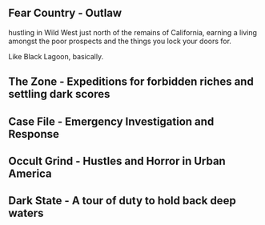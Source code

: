 ## Fear Country - Outlaw

hustling in Wild West just north of the remains of California, earning a living amongst the poor prospects and the things you lock your doors for.

Like Black Lagoon, basically.
## The Zone - Expeditions for forbidden riches and settling dark scores

## Case File - Emergency Investigation and Response

## Occult Grind - Hustles and Horror in Urban America
## Dark State - A tour of duty to hold back deep waters
